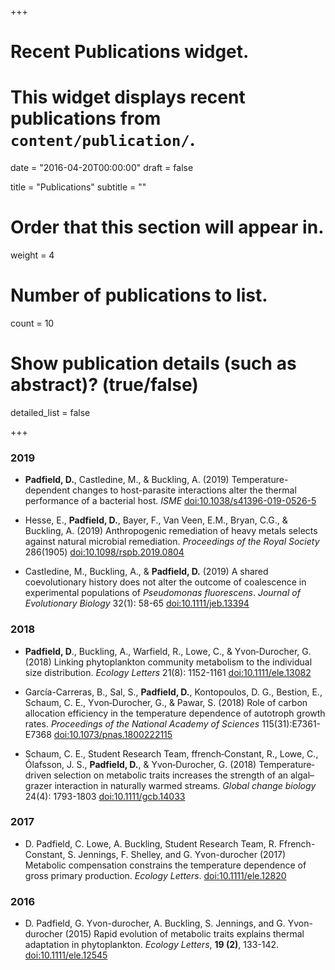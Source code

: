+++
# Recent Publications widget.
# This widget displays recent publications from `content/publication/`.

date = "2016-04-20T00:00:00"
draft = false

title = "Publications"
subtitle = ""

# Order that this section will appear in.
weight = 4

# Number of publications to list.
count = 10

# Show publication details (such as abstract)? (true/false)
detailed_list = false

+++

### 2019

- **Padfield, D.**, Castledine, M., & Buckling, A. (2019) Temperature-dependent changes to host-parasite interactions alter the thermal performance of a bacterial host. *ISME* [doi:10.1038/s41396-019-0526-5](https://www.nature.com/articles/s41396-019-0526-5)

- Hesse, E., **Padfield, D.**, Bayer, F., Van Veen, E.M., Bryan, C.G., & Buckling, A. (2019) Anthropogenic remediation of heavy metals selects against natural microbial remediation. *Proceedings of the Royal Society* 286(1905) [doi:10.1098/rspb.2019.0804](https://royalsocietypublishing.org/doi/10.1098/rspb.2019.0804)

- Castledine, M., Buckling, A., & **Padfield, D.** (2019) A shared coevolutionary history does not alter the outcome of coalescence in experimental populations of *Pseudomonas fluorescens*. *Journal of Evolutionary Biology* 32(1): 58-65 [doi:10.1111/jeb.13394](https://onlinelibrary.wiley.com/doi/full/10.1111/jeb.13394)

### 2018

- **Padfield, D**., Buckling, A., Warfield, R., Lowe, C., & Yvon‐Durocher, G. (2018) Linking phytoplankton community metabolism to the individual size distribution. *Ecology Letters* 21(8): 1152-1161 [doi:10.1111/ele.13082](https://onlinelibrary.wiley.com/doi/full/10.1111/ele.13082)

- García-Carreras, B., Sal, S., **Padfield, D.**, Kontopoulos, D. G., Bestion, E., Schaum, C. E., Yvon‐Durocher, G., & Pawar, S. (2018) Role of carbon allocation efficiency in the temperature dependence of autotroph growth rates. *Proceedings of the National Academy of Sciences* 115(31):E7361-E7368 [doi:10.1073/pnas.1800222115](https://www.pnas.org/content/115/31/E7361)

- Schaum, C. E., Student Research Team, ffrench‐Constant, R., Lowe, C., Ólafsson, J. S., **Padfield, D.**, & Yvon‐Durocher, G. (2018) Temperature‐driven selection on metabolic traits increases the strength of an algal–grazer interaction in naturally warmed streams. *Global change biology* 24(4): 1793-1803 [doi:10.1111/gcb.14033](http://onlinelibrary.wiley.com/doi/10.1111/gcb.14033/full)

### 2017

- D. Padfield, C. Lowe, A. Buckling, Student Research Team, R. Ffrench-Constant, S. Jennings, F. Shelley, and G. Yvon-durocher (2017) Metabolic compensation constrains the temperature dependence of gross primary production. _Ecology Letters_. [doi:10.1111/ele.12820](http://onlinelibrary.wiley.com/doi/10.1111/ele.12820/epdf)


### 2016

- D. Padfield, G. Yvon-durocher, A. Buckling, S. Jennings, and G. Yvon-durocher (2015) Rapid evolution of metabolic traits explains thermal adaptation in phytoplankton. _Ecology Letters_, **19 (2)**, 133-142. [doi:10.1111/ele.12545](http://onlinelibrary.wiley.com/doi/10.1111/ele.12545/full)


